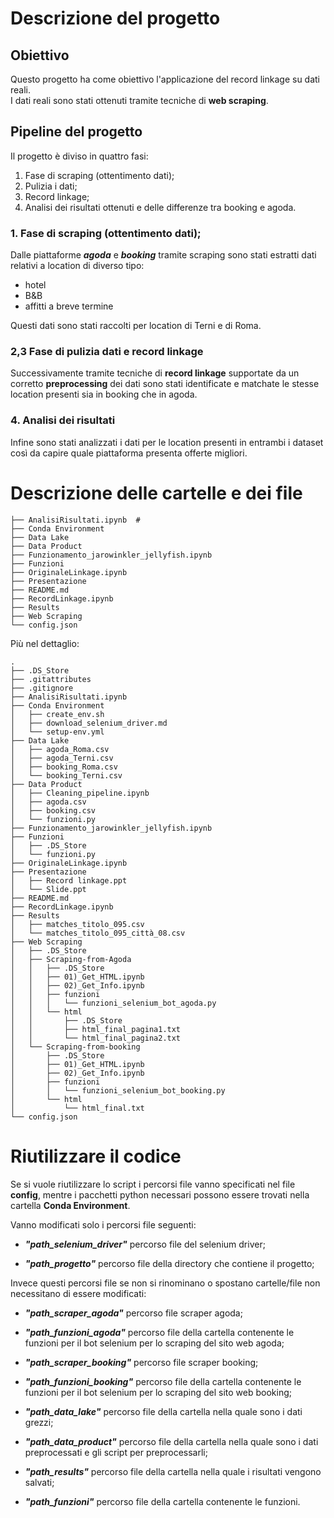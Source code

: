 # Descrizione del progetto

## Obiettivo
Questo progetto ha come obiettivo l'applicazione del record linkage su dati reali.  
I dati reali sono stati ottenuti tramite tecniche di **web scraping**.   

## Pipeline del progetto
Il progetto è diviso in quattro fasi:
  1. Fase di scraping (ottentimento dati);
  2. Pulizia i dati;
  3. Record linkage;
  4. Analisi dei risultati ottenuti e delle differenze tra booking e agoda.

### 1. Fase di scraping (ottentimento dati);

Dalle piattaforme  ***agoda*** e ***booking*** tramite scraping sono stati estratti dati relativi a location di diverso tipo:
- hotel
- B&B
- affitti a breve termine

Questi dati sono stati raccolti per location di Terni e di Roma.  

### 2,3 Fase di pulizia dati e record linkage
Successivamente tramite tecniche di **record linkage** supportate da un corretto **preprocessing** dei dati sono stati identificate e matchate le stesse location presenti sia in booking che in agoda.

### 4. Analisi dei risultati

Infine sono stati analizzati i dati per le location presenti in entrambi i dataset così da 
capire quale piattaforma presenta offerte migliori.   



# Descrizione delle cartelle e dei file

```
├── AnalisiRisultati.ipynb  # 
├── Conda Environment
├── Data Lake
├── Data Product
├── Funzionamento_jarowinkler_jellyfish.ipynb
├── Funzioni
├── OriginaleLinkage.ipynb
├── Presentazione
├── README.md
├── RecordLinkage.ipynb
├── Results
├── Web Scraping
└── config.json
```


Più nel dettaglio:

```
.
├── .DS_Store
├── .gitattributes
├── .gitignore
├── AnalisiRisultati.ipynb
├── Conda Environment
│   ├── create_env.sh
│   ├── download_selenium_driver.md
│   └── setup-env.yml
├── Data Lake
│   ├── agoda_Roma.csv
│   ├── agoda_Terni.csv
│   ├── booking_Roma.csv
│   └── booking_Terni.csv
├── Data Product
│   ├── Cleaning_pipeline.ipynb
│   ├── agoda.csv
│   ├── booking.csv
│   └── funzioni.py
├── Funzionamento_jarowinkler_jellyfish.ipynb
├── Funzioni
│   ├── .DS_Store
│   └── funzioni.py
├── OriginaleLinkage.ipynb
├── Presentazione
│   ├── Record linkage.ppt
│   └── Slide.ppt
├── README.md
├── RecordLinkage.ipynb
├── Results
│   ├── matches_titolo_095.csv
│   └── matches_titolo_095_città_08.csv
├── Web Scraping
│   ├── .DS_Store
│   ├── Scraping-from-Agoda
│   │   ├── .DS_Store
│   │   ├── 01)_Get_HTML.ipynb
│   │   ├── 02)_Get_Info.ipynb
│   │   ├── funzioni
│   │   │   └── funzioni_selenium_bot_agoda.py
│   │   └── html
│   │       ├── .DS_Store
│   │       ├── html_final_pagina1.txt
│   │       └── html_final_pagina2.txt
│   └── Scraping-from-booking
│       ├── .DS_Store
│       ├── 01)_Get_HTML.ipynb
│       ├── 02)_Get_Info.ipynb
│       ├── funzioni
│       │   └── funzioni_selenium_bot_booking.py
│       └── html
│           └── html_final.txt
└── config.json
```





# Riutilizzare il codice

Se si vuole riutilizzare lo script i percorsi file vanno specificati nel file **config**, mentre i pacchetti python necessari possono essere trovati nella cartella **Conda Environment**. 

Vanno modificati solo i percorsi file seguenti:

-  ***"path_selenium_driver"*** percorso file del selenium driver;

-  ***"path_progetto"*** percorso file della directory che contiene il progetto;

Invece questi percorsi file se non si rinominano o spostano cartelle/file non necessitano di 
essere modificati:

-  ***"path_scraper_agoda"*** percorso file scraper agoda;

-  ***"path_funzioni_agoda"*** percorso file della cartella contenente le funzioni per il 
   bot selenium per lo scraping del sito web agoda;

-  ***"path_scraper_booking"*** percorso file scraper booking;

-  ***"path_funzioni_booking"*** percorso file della cartella contenente le funzioni per il 
   bot selenium per lo scraping del sito web booking;

-  ***"path_data_lake"*** percorso file della cartella nella quale sono i dati grezzi;

-  ***"path_data_product"*** percorso file della cartella nella quale sono i dati  
    preprocessati e gli script per preprocessarli;

-  ***"path_results"*** percorso file della cartella nella quale i risultati vengono salvati;

-  ***"path_funzioni"*** percorso file della cartella contenente le funzioni.




